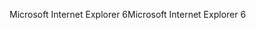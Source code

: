 <span data-ttu-id="774da-101">Microsoft Internet Explorer 6</span><span class="sxs-lookup"><span data-stu-id="774da-101">Microsoft Internet Explorer 6</span></span>